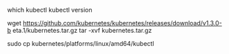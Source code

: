which kubectl
kubectl version

wget https://github.com/kubernetes/kubernetes/releases/download/v1.3.0-b
eta.1/kubernetes.tar.gz
tar -xvf kubernetes.tar.gz

sudo cp kubernetes/platforms/linux/amd64/kubectl <kubectl-install-loc>
